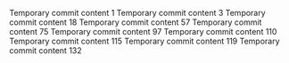 Temporary commit content 1
Temporary commit content 3
Temporary commit content 18
Temporary commit content 57
Temporary commit content 75
Temporary commit content 97
Temporary commit content 110
Temporary commit content 115
Temporary commit content 119
Temporary commit content 132
